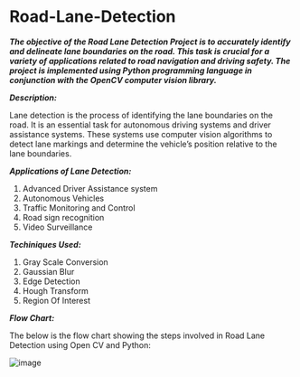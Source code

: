 # Road-Lane-Detection
_**The objective of the Road Lane Detection Project is to accurately identify and delineate lane boundaries on the road. This task is crucial for a variety of applications related to road navigation and driving safety. The project is implemented using Python programming language in conjunction with the OpenCV computer vision library.**_

_**Description:**_

Lane detection is the process of identifying the lane boundaries on the road. It is an essential task for autonomous driving systems and driver assistance systems.
These systems use computer vision algorithms to detect lane markings and determine the vehicle’s position relative to the lane boundaries.

_**Applications of Lane Detection:**_

1. Advanced Driver Assistance system
2.  Autonomous Vehicles
3.  Traffic Monitoring and Control
4.  Road sign recognition
5.  Video Surveillance

_**Techiniques Used:**_

1. Gray Scale Conversion
2. Gaussian Blur
3. Edge Detection
4. Hough Transform
5. Region Of Interest

_**Flow Chart:**_

The below is the flow chart showing the steps involved in Road Lane Detection using Open CV and Python:

![image](https://github.com/2110030020/Road-Lane-Detection/assets/110022497/23e33204-7206-495c-a3dc-d6c84ca0f0cb)
